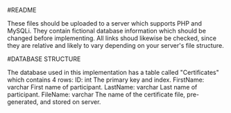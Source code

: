 #README

These files should be uploaded to a server which supports PHP and MySQLi. They contain fictional
database information which should be changed before implementing. All links shoud likewise be checked,
since they are relative and likely to vary depending on your server's file structure.

#DATABASE STRUCTURE

The database used in this implementation has a table called "Certificates" which contains 4 rows:
ID:			int			The primary key and index.
FirstName:	varchar		First name of participant.
LastName:	varchar		Last name of participant.
FileName:	varchar		The name of the certificate file, pre-generated, and stored on server.